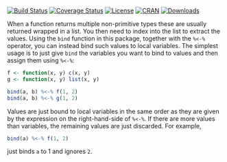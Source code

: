 [![Build Status](https://travis-ci.org/mailund/bindr.svg?branch=master)](https://travis-ci.org/mailund/bindr) 
[![Coverage Status](https://img.shields.io/codecov/c/github/mailund/bindr/master.svg)](https://codecov.io/github/mailund/bindr?branch=master)
[![License](http://img.shields.io/badge/license-GPL%20%28%3E=%203%29-brightgreen.svg?style=flat)](http://www.gnu.org/licenses/gpl-3.0.html) [![CRAN](http://www.r-pkg.org/badges/version/bindr)](https://cran.rstudio.com/web/packages/bindr/index.html) 
[![Downloads](http://cranlogs.r-pkg.org/badges/bindr?color=brightgreen)](http://www.r-pkg.org/pkg/units)

When a function returns multiple non-primitive types these are usually returned wrapped in a list. You then need to index into the list to extract the values. Using the `bind` function in this package, together with the `%<-%` operator, you can instead bind such
values to local variables. The simplest usage is to just give `bind` the variables you want to bind to values and then assign them using `%<-%`:


```r
f <- function(x, y) c(x, y)
g <- function(x, y) list(x, y)

bind(a, b) %<-% f(1, 2)
bind(a, b) %<-% g(1, 2)
```

Values are just bound to local variables in the same order as they are given by the expression on the right-hand-side of `%<-%`. If there are more values than variables, the remaining values are just discarded. For example, 

```r
bind(a) %<-% f(1, 2)
```

just binds `a` to 1 and ignores `2`.

